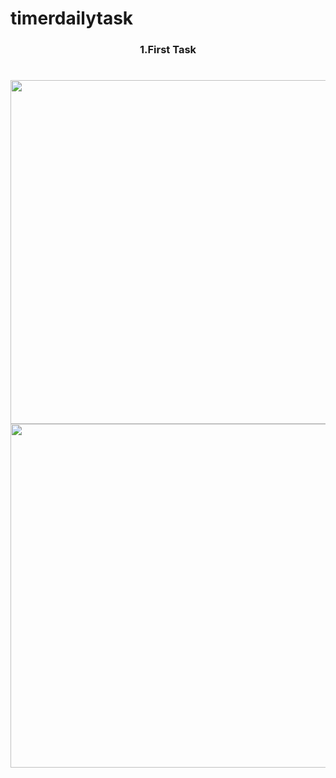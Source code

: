 # timerdailytask

<h3 align="center"> 1.First Task </h3>

<h1 align="left"></h1>


<div align ="center">

  <img src = "https://github.com/sanjuafre123/timerdailytask/assets/148860124/a5c9f3b6-77eb-435a-b1bd-5c0fd277a7bd" height ="550">
</div>

<div align ="center">

  <img src = "https://github.com/sanjuafre123/timerdailytask/assets/148860124/bedf513c-254e-46fa-90f4-7a478237e05b" height ="550">
</div>

